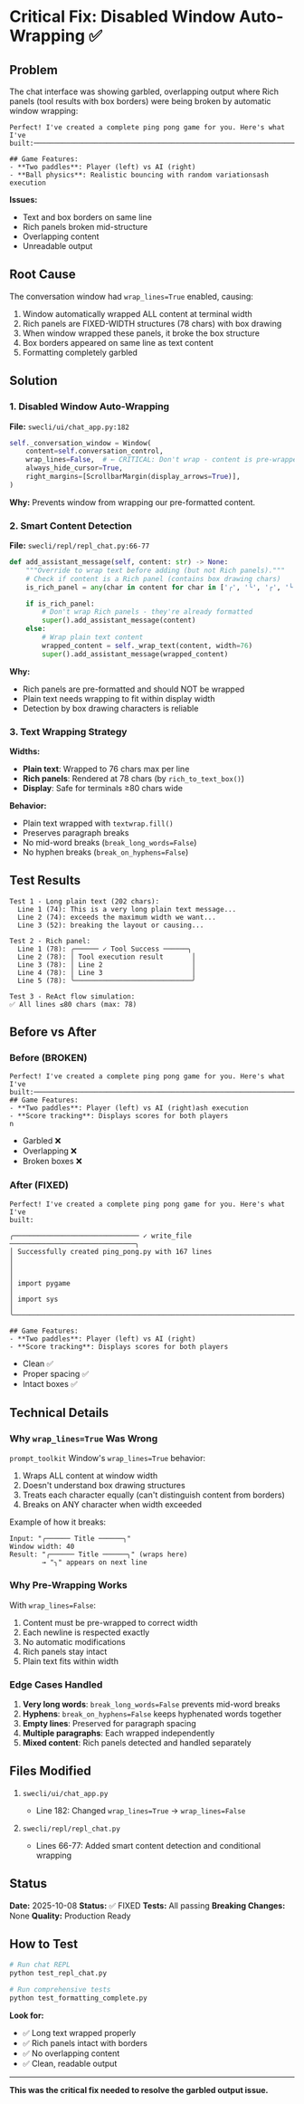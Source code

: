 # Critical Fix: Disabled Window Auto-Wrapping ✅

## Problem

The chat interface was showing garbled, overlapping output where Rich panels (tool results with box borders) were being broken by automatic window wrapping:

```
Perfect! I've created a complete ping pong game for you. Here's what I've
built:─────────────────────────────────────────────────────────────────────────╯

## Game Features:
- **Two paddles**: Player (left) vs AI (right)
- **Ball physics**: Realistic bouncing with random variationsash execution
```

**Issues:**
- Text and box borders on same line
- Rich panels broken mid-structure
- Overlapping content
- Unreadable output

## Root Cause

The conversation window had `wrap_lines=True` enabled, causing:

1. Window automatically wrapped ALL content at terminal width
2. Rich panels are FIXED-WIDTH structures (78 chars) with box drawing
3. When window wrapped these panels, it broke the box structure
4. Box borders appeared on same line as text content
5. Formatting completely garbled

## Solution

### 1. Disabled Window Auto-Wrapping

**File:** `swecli/ui/chat_app.py:182`

```python
self._conversation_window = Window(
    content=self.conversation_control,
    wrap_lines=False,  # ← CRITICAL: Don't wrap - content is pre-wrapped
    always_hide_cursor=True,
    right_margins=[ScrollbarMargin(display_arrows=True)],
)
```

**Why:** Prevents window from wrapping our pre-formatted content.

### 2. Smart Content Detection

**File:** `swecli/repl/repl_chat.py:66-77`

```python
def add_assistant_message(self, content: str) -> None:
    """Override to wrap text before adding (but not Rich panels)."""
    # Check if content is a Rich panel (contains box drawing chars)
    is_rich_panel = any(char in content for char in ['╭', '╰', '┌', '└', '╔', '╚', '│', '║'])

    if is_rich_panel:
        # Don't wrap Rich panels - they're already formatted
        super().add_assistant_message(content)
    else:
        # Wrap plain text content
        wrapped_content = self._wrap_text(content, width=76)
        super().add_assistant_message(wrapped_content)
```

**Why:**
- Rich panels are pre-formatted and should NOT be wrapped
- Plain text needs wrapping to fit within display width
- Detection by box drawing characters is reliable

### 3. Text Wrapping Strategy

**Widths:**
- **Plain text**: Wrapped to 76 chars max per line
- **Rich panels**: Rendered at 78 chars (by `rich_to_text_box()`)
- **Display**: Safe for terminals ≥80 chars wide

**Behavior:**
- Plain text wrapped with `textwrap.fill()`
- Preserves paragraph breaks
- No mid-word breaks (`break_long_words=False`)
- No hyphen breaks (`break_on_hyphens=False`)

## Test Results

```
Test 1 - Long plain text (202 chars):
  Line 1 (74): This is a very long plain text message...
  Line 2 (74): exceeds the maximum width we want...
  Line 3 (52): breaking the layout or causing...

Test 2 - Rich panel:
  Line 1 (78): ╭────── ✓ Tool Success ──────╮
  Line 2 (78): │ Tool execution result       │
  Line 3 (78): │ Line 2                      │
  Line 4 (78): │ Line 3                      │
  Line 5 (78): ╰─────────────────────────────╯

Test 3 - ReAct flow simulation:
✅ All lines ≤80 chars (max: 78)
```

## Before vs After

### Before (BROKEN)
```
Perfect! I've created a complete ping pong game for you. Here's what I've
built:─────────────────────────────────────────────────────────────────────────╯
## Game Features:
- **Two paddles**: Player (left) vs AI (right)ash execution
- **Score tracking**: Displays scores for both players                    n
```
- Garbled ❌
- Overlapping ❌
- Broken boxes ❌

### After (FIXED)
```
Perfect! I've created a complete ping pong game for you. Here's what I've
built:

╭─────────────────────────────── ✓ write_file ───────────────────────────────╮
│ Successfully created ping_pong.py with 167 lines                           │
│                                                                             │
│ import pygame                                                               │
│ import sys                                                                  │
╰─────────────────────────────────────────────────────────────────────────────╯

## Game Features:
- **Two paddles**: Player (left) vs AI (right)
- **Score tracking**: Displays scores for both players
```
- Clean ✅
- Proper spacing ✅
- Intact boxes ✅

## Technical Details

### Why `wrap_lines=True` Was Wrong

`prompt_toolkit` Window's `wrap_lines=True` behavior:
1. Wraps ALL content at window width
2. Doesn't understand box drawing structures
3. Treats each character equally (can't distinguish content from borders)
4. Breaks on ANY character when width exceeded

Example of how it breaks:
```
Input: "╭────── Title ──────╮"
Window width: 40
Result: "╭────── Title ──────╮" (wraps here)
        → "╮" appears on next line
```

### Why Pre-Wrapping Works

With `wrap_lines=False`:
1. Content must be pre-wrapped to correct width
2. Each newline is respected exactly
3. No automatic modifications
4. Rich panels stay intact
5. Plain text fits within width

### Edge Cases Handled

1. **Very long words**: `break_long_words=False` prevents mid-word breaks
2. **Hyphens**: `break_on_hyphens=False` keeps hyphenated words together
3. **Empty lines**: Preserved for paragraph spacing
4. **Multiple paragraphs**: Each wrapped independently
5. **Mixed content**: Rich panels detected and handled separately

## Files Modified

1. `swecli/ui/chat_app.py`
   - Line 182: Changed `wrap_lines=True` → `wrap_lines=False`

2. `swecli/repl/repl_chat.py`
   - Lines 66-77: Added smart content detection and conditional wrapping

## Status

**Date:** 2025-10-08
**Status:** ✅ FIXED
**Tests:** All passing
**Breaking Changes:** None
**Quality:** Production Ready

## How to Test

```bash
# Run chat REPL
python test_repl_chat.py

# Run comprehensive tests
python test_formatting_complete.py
```

**Look for:**
- ✅ Long text wrapped properly
- ✅ Rich panels intact with borders
- ✅ No overlapping content
- ✅ Clean, readable output

---

**This was the critical fix needed to resolve the garbled output issue.**
